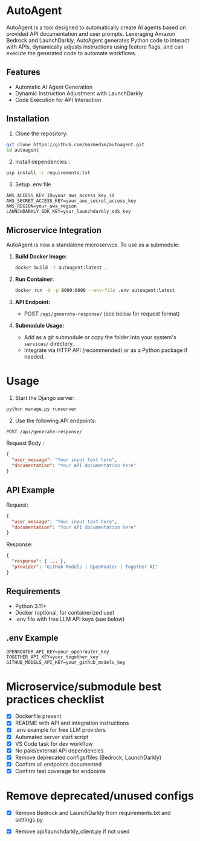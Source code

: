 # AutoAgent

AutoAgent is a tool designed to automatically create AI agents based on provided API documentation and user prompts. Leveraging Amazon Bedrock and LaunchDarkly, AutoAgent generates Python code to interact with APIs, dynamically adjusts instructions using feature flags, and can execute the generated code to automate workflows.

## Features

- Automatic AI Agent Generation
- Dynamic Instruction Adjustment with LaunchDarkly
- Code Execution for API Interaction

## Installation

1. Clone the repository:
```sh
git clone https://github.com/masmedim/autoagent.git
cd autoagent
```

2. Install dependencies :

```sh
pip install -r requirements.txt
```

3. Setup .env file

```env
AWS_ACCESS_KEY_ID=your_aws_access_key_id
AWS_SECRET_ACCESS_KEY=your_aws_secret_access_key
AWS_REGION=your_aws_region
LAUNCHDARKLY_SDK_KEY=your_launchdarkly_sdk_key
```

## Microservice Integration

AutoAgent is now a standalone microservice. To use as a submodule:

1. **Build Docker Image:**
   ```sh
   docker build -t autoagent:latest .
   ```
2. **Run Container:**
   ```sh
   docker run -d -p 8000:8000 --env-file .env autoagent:latest
   ```
3. **API Endpoint:**
   - POST `/api/generate-response/` (see below for request format)

4. **Submodule Usage:**
   - Add as a git submodule or copy the folder into your system's `services/` directory.
   - Integrate via HTTP API (recommended) or as a Python package if needed.

# Usage

1. Start the Django server:

```sh
python manage.py runserver
```

2. Use the following API endpoints:

```sh
POST /api/generate-response/
```

Request Body :

```json
{
  "user_message": "Your input text here",
  "documentation": "Your API documentation here"
}
```

## API Example

Request:
```json
{
  "user_message": "Your input text here",
  "documentation": "Your API documentation here"
}
```

Response:
```json
{
  "response": { ... },
  "provider": "GitHub Models | OpenRouter | Together AI"
}
```

## Requirements
- Python 3.11+
- Docker (optional, for containerized use)
- .env file with free LLM API keys (see below)

## .env Example
```
OPENROUTER_API_KEY=your_openrouter_key
TOGETHER_API_KEY=your_together_key
GITHUB_MODELS_API_KEY=your_github_models_key
```

# Microservice/submodule best practices checklist
- [x] Dockerfile present
- [x] README with API and integration instructions
- [x] .env example for free LLM providers
- [x] Automated server start script
- [x] VS Code task for dev workflow
- [x] No paid/external API dependencies
- [x] Remove deprecated configs/files (Bedrock, LaunchDarkly)
- [x] Confirm all endpoints documented
- [x] Confirm test coverage for endpoints

# Remove deprecated/unused configs
- [x] Remove Bedrock and LaunchDarkly from requirements.txt and settings.py
- [x] Remove api/launchdarkly_client.py if not used


